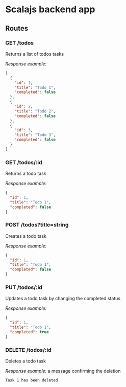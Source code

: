 # Scalajs backend app

## Routes

### GET /todos

Returns a list of todos tasks

_Response example:_

```json
[
  {
    "id": 1,
    "title": "Todo 1",
    "completed": false
  },
  {
    "id": 2,
    "title": "Todo 2",
    "completed": false
  },
  {
    "id": 3,
    "title": "Todo 3",
    "completed": false
  }
]
```

### GET /todos/:id

Returns a todo task

_Response example:_

```json
{
  "id": 1,
  "title": "Todo 1",
  "completed": false
}
```

### POST /todos?title=string

Creates a todo task

_Response example:_

```json
{
  "id": 1,
  "title": "Todo 1",
  "completed": false
}
```

### PUT /todos/:id

Updates a todo task by changing the completed status

_Response example:_

```json
{
  "id": 1,
  "title": "Todo 1",
  "completed": true
}
```

### DELETE /todos/:id

Deletes a todo task

_Response example:_ a message confirming the deletion

```
Task 1 has been deleted
```
